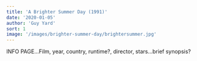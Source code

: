 ```yaml
---
title: 'A Brighter Summer Day (1991)'
date: '2020-01-05'
author: 'Guy Yard'
sort: 1
image: '/images/brighter-summer-day/brightersummer.jpg'
---
```


INFO PAGE...Film, year, country, runtime?, director, stars...brief synopsis?